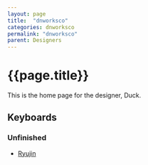 ```yaml
---
layout: page
title:  "dnworksco"
categories: dnworksco
permalink: "dnworksco"
parent: Designers
---
```

# {{page.title}}

This is the home page for the designer, Duck.

## Keyboards

### Unfinished

- [Ryujin](/dnworksco/ryujin)
